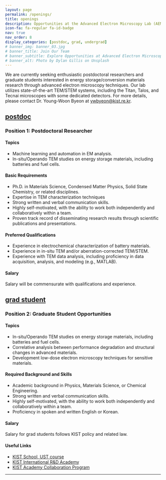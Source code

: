 ```yaml
---
layout: page
permalink: /openings/
title: openings
description: Opportunities at the Advanced Electron Microscopy Lab (AEML)
icon-fa: fa-regular fa-id-badge
nav: true
nav_order: 8
display_categories: [postdoc, grad, undergrad]
# banner_img: banner_03.jpg
# banner_title: Join Our Team
# banner_subtitle: Explore Opportunities at Advanced Electron Microscopy Lab
# banner_alt: Photo by Dylan Gillis on Unsplash
---
```


 <section class="intro">
    <p>
      We are currently seeking enthusiastic postdoctoral researchers and graduate students interested in energy storage/conversion materials research through advanced electron microscopy techniques. Our lab utilizes state-of-the-art TEM/STEM systems, including the Titan, Talos, and Tecnai microscopes with some dedicated detectors. For more details, please contact Dr. Young-Woon Byeon at 
      <a href="mailto:ywbyeon@kist.re.kr">ywbyeon@kist.re.kr</a>.
    </p>
  </section>

<div class="members"> <!-- css를 members에서 가져오기 위한 목적 -->
  <a id="postdoc" href=".#postdoc">
    <h2 class="category">postdoc</h2>
  </a>
</div>

### Position 1: Postdoctoral Researcher

#### Topics

- Machine learning and automation in EM analysis.
- In-situ/Operando TEM studies on energy storage materials, including batteries and fuel cells.

#### Basic Requirements

- Ph.D. in Materials Science, Condensed Matter Physics, Solid State Chemistry, or related disciplines.
- Expertise in TEM characterization techniques
- Strong written and verbal communication skills.
- Highly self-motivated, with the ability to work both independently and collaboratively within a team.
- Proven track record of disseminating research results through scientific publications and presentations.

#### Preferred Qualifications

- Experience in electrochemical characterization of battery materials.
- Experience in in-situ TEM and/or aberration-corrected TEM/STEM.
- Experience with TEM data analysis, including proficiency in data acquisition, analysis, and modeling (e.g., MATLAB).

#### Salary

Salary will be commensurate with qualifications and experience.

<div class="members"> <!-- css를 members에서 가져오기 위한 목적 -->
  <a id="grad" href=".#grad">
    <h2 class="category">grad student</h2>
  </a>
</div>

### Position 2: Graduate Student Opportunities

#### Topics

- In-situ/Operando TEM studies on energy storage materials, including batteries and fuel cells.
- Correlative analysis between performance degradation and structural changes in advanced materials.
- Development low-dose electron microscopy techniques for sensitive materials.

#### Required Background and Skills

- Academic background in Physics, Materials Science, or Chemical Engineering.
- Strong written and verbal communication skills.
- Highly self-motivated, with the ability to work both independently and collaboratively within a team.
- Proficiency in spoken and written English or Korean.

#### Salary

Salary for grad students follows KIST policy and related law.

#### Useful Links

- [KIST School, UST course](https://kist_school.kist.re.kr/main)
- [KIST International R&D Academy](http://irda.kist.re.kr/html/main/main.asp#all_menu)
- [KIST Academy Collaboration Program](https://www.kist.re.kr/kist_web/?sub_num=4093)

---
